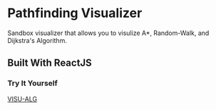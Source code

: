 # Pathfinding Visualizer
Sandbox visualizer that allows you to visulize A*, Random-Walk, and Dijkstra's Algorithm.

## Built With ReactJS

### Try It Yourself
[VISU-ALG](https://meek-bombolone-228696.netlify.app/)
